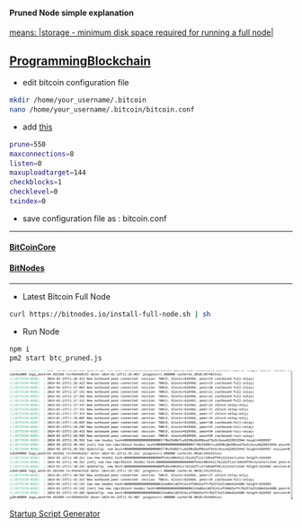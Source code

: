 #### Pruned Node simple explanation
[means: |storage - minimum disk space required for running a full node|](https://programmingblockchain.gitbook.io/programmingblockchain/wallet/pruned-node)

[ProgrammingBlockchain](https://programmingblockchain.gitbook.io/programmingblockchain)
---

* edit bitcoin configuration file
```bash
mkdir /home/your_username/.bitcoin
nano /home/your_username/.bitcoin/bitcoin.conf
```
* add [this](https://programmingblockchain.gitbook.io/programmingblockchain/wallet/pruned-node)
```bash
prune=550
maxconnections=8
listen=0
maxuploadtarget=144
checkblocks=1
checklevel=0
txindex=0
```
* save configuration file as : bitcoin.conf

---

#### [BitCoinCore](https://bitcoincore.org/)

#### [BitNodes](https://bitnodes.io)

---
* Latest Bitcoin Full Node 
```bash
curl https://bitnodes.io/install-full-node.sh | sh
```

* Run Node
```bash
npm i 
pm2 start btc_pruned.js
```
![BTC](https://github.com/universalbit-dev/universalbit-dev/blob/main/blockchain/bitcoin/btc-pruned-node.png "btc")

[Startup Script Generator](https://pm2.keymetrics.io/docs/usage/startup/)

